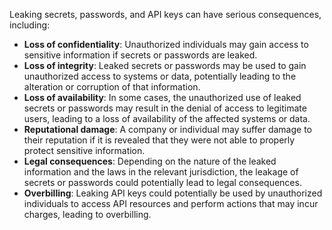 Leaking secrets, passwords, and API keys can have serious consequences, including:

* __Loss of confidentiality__: Unauthorized individuals may gain access to sensitive information if secrets or passwords are leaked.
* __Loss of integrity__: Leaked secrets or passwords may be used to gain unauthorized access to systems or data, potentially leading to the alteration or corruption of that information.
* __Loss of availability__: In some cases, the unauthorized use of leaked secrets or passwords may result in the denial of access to legitimate users, leading to a loss of availability of the affected systems or data.
* __Reputational damage__: A company or individual may suffer damage to their reputation if it is revealed that they were not able to properly protect sensitive information.
* __Legal consequences__: Depending on the nature of the leaked information and the laws in the relevant jurisdiction, the leakage of secrets or passwords could potentially lead to legal consequences.
* __Overbilling__: Leaking API keys could potentially be used by unauthorized individuals to access API resources and perform actions that may incur charges, leading to overbilling.

